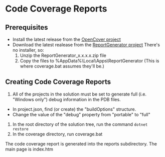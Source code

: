 # Code Coverage Reports
## Prerequisites
* Install the latest release from the [OpenCover project](https://github.com/OpenCover/opencover)
* Download the latest realease from the [ReportGenerator project](https://github.com/danielpalme/ReportGenerator)
There's no installer, so:
  1. Unzip the ReportGenerator_x.x.x.x.zip file
  1. Copy the files to %AppData%\Local\Apps\ReportGenerator (This is where coverage.bat assumes they'll be.)  

## Creating Code Coverage Reports
1. All of the projects in the solution must be set to generate full (i.e. "Windows only") debug information in the PDB files.
  * In project.json, find (or create) the "buildOptions" structure.
  * Change the value of the "debug" property from "portable" to "full"
1. In the root directory of the solution tree, run the command `dotnet restore`
1. In the coverage directory, run coverage.bat

The code coverage report is generated into the reports subdirectory. The main page is index.htm
